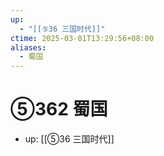 ```yaml
---
up:
  - "[[⑤36 三国时代]]"
ctime: 2025-03-01T13:29:56+08:00
aliases:
  - 蜀国
---
```


# ⑤362 蜀国

- up: [[⑤36 三国时代]]
